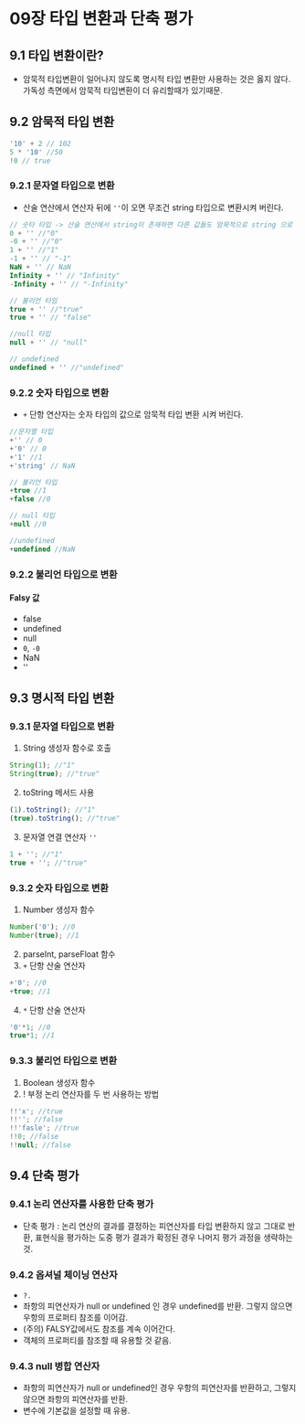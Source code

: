 # 09장 타입 변환과 단축 평가
## 9.1 타입 변환이란?
- 암묵적 타입변환이 일어나지 않도록 명시적 타입 변환만 사용하는 것은 옳지 않다. 가독성 측면에서 암묵적 타입변환이 더 유리할때가 있기때문.

## 9.2 암묵적 타입 변환
```jsx
'10' + 2 // 102
5 * '10' //50
!0 // true
```

### 9.2.1 문자열 타입으로 변환
- 산술 연산에서 연산자 뒤에 `''`이 오면 무조건 string 타입으로 변환시켜 버린다.
```jsx
// 숫타 타입 -> 산술 연산에서 string이 존재하면 다른 값들도 암묵적으로 string 으로 변환시켜 버린다.
0 + '' //"0"
-0 + '' //"0"
1 + '' //"1"
-1 + '' // "-1"
NaN + '' // NaN
Infinity + '' // "Infinity"
-Infinity + '' // "-Infinity"

// 불리언 타임
true + '' //"true"
true + '' // "false"

//null 타입
null + '' // "null"

// undefined 
undefined + '' //"undefined"

```
### 9.2.2 숫자 타입으로 변환
- `+` 단항 연산자는 숫자 타입의 값으로 암묵적 타입 변환 시켜 버린다.
```jsx
//문자열 타입
+'' // 0
+'0' // 0
+'1' //1
+'string' // NaN

// 불리언 타입
+true //1
+false //0

// null 타입
+null //0

//undefined 
+undefined //NaN
```

### 9.2.2 불리언 타입으로 변환
#### Falsy 값
- false
- undefined
- null
- `0`, `-0`
- NaN
- ''

## 9.3 명시적 타입 변환
### 9.3.1 문자열 타입으로 변환
1. String 생성자 함수로 호출
```jsx
String(1); //"1"
String(true); //"true"
```

2. toString 메서드 사용
```jsx
(1).toString(); //"1"
(true).toString(); //"true"
```

3. 문자열 연결 연산자 `''`
```jsx
1 + ''; //"1"
true + ''; //"true"
```

### 9.3.2 숫자 타입으로 변환
1. Number 생성자 함수
```jsx
Number('0'); //0
Number(true); //1
```

2. parseInt, parseFloat 함수
3. `+` 단항 산술 연산자 
```jsx
+'0'; //0
+true; //1
```
4. `*` 단항 산술 연산자
```jsx
'0'*1; //0
true*1; //1
```

### 9.3.3 불리언 타입으로 변환
1. Boolean 생성자 함수
2. ! 부정 논리 연산자를 두 번 사용하는 방법
```jsx
!!'x'; //true
!!''; //false
!!'fasle'; //true
!!0; //false
!!null; //false
```
## 9.4 단축 평가
### 9.4.1 논리 연산자를 사용한 단축 평가
- 단축 평가 : 논리 연산의 결과를 결정하는 피연산자를 타입 변환하지 않고 그대로 반환, 표현식을 평가하는 도중 평가 결과가 확정된 경우 나머지 평가 과정을 생략하는 것.

### 9.4.2 옵셔널 체이닝 연산자
- `?.`
- 좌항의 피연산자가 null or undefined 인 경우 undefined를 반환. 그렇지 않으면 우항의 프로퍼티 참조를 이어감.
- (주의) FALSY값에서도 참조를 계속 이어간다.
- 객체의 프로퍼티를 참조할 때 유용할 것 같음.

### 9.4.3 null 병합 연산자
- 좌항의 피연산자가 null or undefined인 경우 우항의 피연산자를 반환하고, 그렇지 않으면 좌항의 피연산자를 반환.
- 변수에 기본값을 설정할 때 유용.
